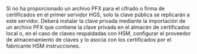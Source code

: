 Si no ha proporcionado un archivo PFX para el cifrado o firma de certificados en el primer servidor HGS, solo la clave pública se replicarán a este servidor.
Deberá instalar la clave privada mediante la importación de un archivo PFX que contiene la clave privada en el almacén de certificados local o, en el caso de claves respaldadas con HSM, configurar el proveedor de almacenamiento de claves y lo asocia con los certificados por el fabricante HSM instrucciones.

<!-- Appears in guarded-fabric-initialize-hgs-ad-mode-default.md and guarded-fabric-initialize-hgs-tpm-mode-default.md
-->